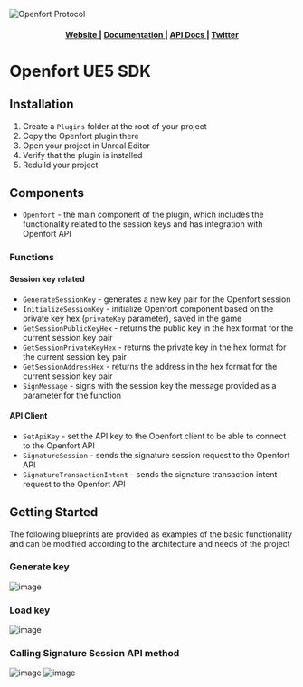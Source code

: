 ![Openfort Protocol][banner-image]

<div align="center">
  <h4>
    <a href="https://www.openfort.xyz/">
      Website
    </a>
    <span> | </span>
    <a href="https://www.openfort.xyz/docs">
      Documentation
    </a>
    <span> | </span>
    <a href="https://www.openfort.xyz/docs/api">
      API Docs
    </a>
    <span> | </span>
    <a href="https://twitter.com/openfortxyz">
      Twitter
    </a>
  </h4>
</div>

[banner-image]: https://strapi-oube.onrender.com/uploads/1_38e40747b6.png

# Openfort UE5 SDK

## Installation
1. Create a `Plugins` folder at the root of your project
2. Copy the Openfort plugin there
3. Open your project in Unreal Editor
4. Verify that the plugin is installed
5. Reduild your project

## Components
* `Openfort` - the main component of the plugin, which includes the functionality related to the session keys and has integration with Openfort API

### Functions

#### Session key related
* `GenerateSessionKey` - generates a new key pair for the Openfort session
* `InitializeSessionKey` - initialize Openfort component based on the private key hex (`privateKey` parameter), saved in the game
* `GetSessionPublicKeyHex` - returns the public key in the hex format for the current session key pair
* `GetSessionPrivateKeyHex` - returns the private key in the hex format for the current session key pair
* `GetSessionAddressHex` - returns the address in the hex format for the current session key pair
* `SignMessage` - signs with the session key the message provided as a parameter for the function

#### API Client
* `SetApiKey` - set the API key to the Openfort client to be able to connect to the Openfort API
* `SignatureSession` - sends the signature session request to the Openfort API
* `SignatureTransactionIntent` - sends the signature transaction intent request to the Openfort API


## Getting Started

The following blueprints are provided as examples of the basic functionality and can be modified according to the architecture and needs of the project

### Generate key
![image](https://github.com/openfort-xyz/openfort-unreal-engine/assets/58430932/0a8377ff-0eff-4fba-b04e-e0ba8c4d64b9)

### Load key
![image](https://github.com/openfort-xyz/openfort-unreal-engine/assets/58430932/6af3b9fb-8243-4dba-8df2-f3899878c279)

### Calling Signature Session API method
![image](https://github.com/openfort-xyz/openfort-unreal-engine/assets/58430932/ef83f86f-c50d-4628-a00e-c8b68cb58744)
![image](https://github.com/openfort-xyz/openfort-unreal-engine/assets/58430932/8848af40-2c0e-4669-9c28-532bbc2bb204)


